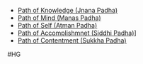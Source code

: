 - [Path of Knowledge (Jnana Padha)](Path%20of%20Knowledge%20(Jnana%20Padha).md)
- [Path of Mind (Manas Padha)](Path%20of%20Mind%20(Manas%20Padha).md)
- [Path of Self (Atman Padha)](Path%20of%20Self%20(Atman%20Padha).md)
- [Path of Accomplishmnet (Siddhi Padha)](Path%20of%20Accomplishmnet%20(Siddhi%20Padha).md)]
- [Path of Contentment (Sukkha Padha)](Path%20of%20Contentment%20(Sukkha%20Padha).md)


#HG